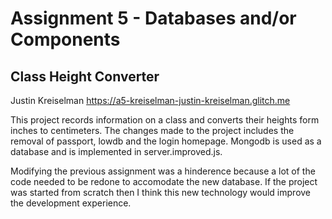Assignment 5 - Databases and/or Components
===





## Class Height Converter

Justin Kreiselman  https://a5-kreiselman-justin-kreiselman.glitch.me


This project records information on a class and converts their heights form inches to centimeters. The changes made to the project includes the removal of passport,
lowdb and the login homepage. Mongodb is used as a database and is implemented in server.improved.js.

Modifying the previous assignment was a hinderence because a lot of the code needed to be redone to accomodate the new database.
If the project was started from scratch then I think this new technology would improve the development experience.
